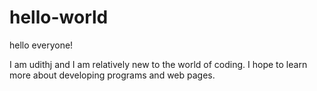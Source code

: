 # hello-world

hello everyone!

I am udithj and I am relatively new to the world of coding. I hope to learn more about developing programs and web pages.
